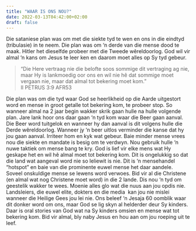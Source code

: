 ```yaml
---
title: "WAAR IS ONS NOU?"
date: 2022-03-13T04:42:00+02:00
draft: false
---
```

<html>
 <head></head>
 <body>
  <p>Die sataniese plan was om met die siekte tyd te wen en ons in die eindtyd (tribulasie) in te neem. Die plan was om ‘n derde van die mense dood te maak. Hitler het dieselfde probeer met die Tweede wêreldoorlog. God wil vir almal ‘n kans om Jesus te leer ken en daarom moet alles op Sy tyd gebeur.</p>
  <blockquote>
   <p>“Die Here vertraag nie die belofte soos sommige dit vertraging ag nie, maar Hy is lankmoedig oor ons en wil nie hê dat sommige moet vergaan nie, maar dat almal tot bekering moet kom.”<br>‭‭II PETRUS‬ ‭3:9‬ ‭AFR53‬‬</p>
  </blockquote>
  <p>Die plan was om die tyd waar God se heerlikheid op die Aarde uitgestort word en mense in groot getalle tot bekering kom, te probeer stop. So wanneer almal na 2 jaar begin wakker skrik gaan hulle na hulle volgende plan. Jare lank hoor ons daar gaan ‘n tyd kom waar die Beer gaan aanval. Die Beer word tuitgelok en wanneer hy dan aanval is dit volgens hulle die Derde wêreldoorlog. Wanneer jy ‘n beer uitlos verminder die kanse dat hy jou gaan aanval. Irriteer hom en kyk wat gebeur. Baie minder mense vrees nou die siekte en mandate is besig om te verdwyn. Nou gebruik hulle ‘n nuwe taktiek om mense bang te kry. God is lief vir elke mens wat Hy geskape het en wil hê almal moet tot bekering kom. Dit is ongelukkig so dat die land wat aangeval word nie so leliewit is nie. Dit is ‘n mensehandel “hotspot” en baie van die prominente euwel mense het daar aandele. Soveel onskuldige mense se lewens word verwoes. Bid vir al die Christene (en almal wat nog Christene moet word) in die 2 lande. Dis nou ‘n tyd om geestelik wakker te wees. Moenie alles glo wat die nuus aan jou opdis nie. Landsleiers, die euwel elite, dokters en die media &nbsp;kan jou nie mislei wanneer die Heilige Gees jou lei nie. Ons beleef ‘n Jesaja 60 oomblik waar dit donker word om ons, maar God se lig skyn al helderder deur Sy kinders. Daar is oral stories van God wat na Sy kinders omsien en mense wat tot bekering kom. Bid vir almal, bly naby Jesus en hou aan om jou roeping uit te leef.</p>
  <p>&nbsp;</p>
 </body>
</html>